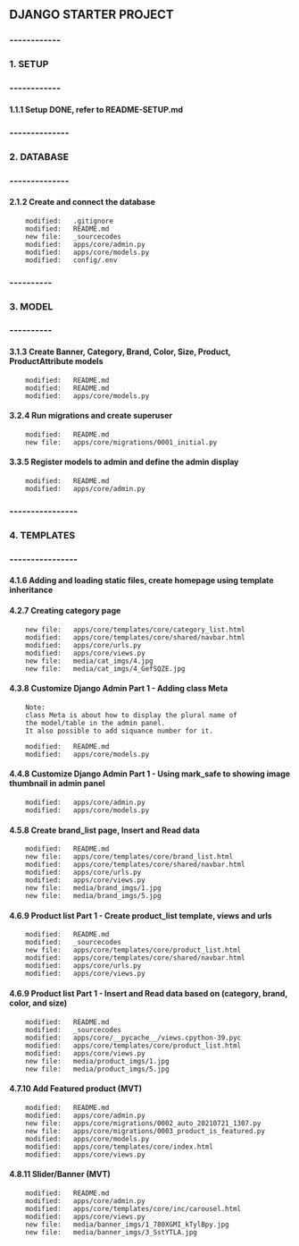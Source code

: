 ## DJANGO STARTER PROJECT

### ------------
### 1. SETUP
### ------------


#### 1.1.1 Setup DONE, refer to README-SETUP.md


### --------------
### 2. DATABASE
### --------------


#### 2.1.2 Create and connect the database

        modified:   .gitignore
        modified:   README.md
        new file:   _sourcecodes
        modified:   apps/core/admin.py
        modified:   apps/core/models.py
        modified:   config/.env


### ----------
### 3. MODEL
### ----------


#### 3.1.3 Create Banner, Category, Brand, Color, Size, Product, ProductAttribute models

        modified:   README.md
        modified:   README.md
        modified:   apps/core/models.py


#### 3.2.4 Run migrations and create superuser

        modified:   README.md
        new file:   apps/core/migrations/0001_initial.py


#### 3.3.5 Register models to admin and define the admin display

        modified:   README.md
        modified:   apps/core/admin.py

### ----------------
### 4. TEMPLATES
### ----------------


#### 4.1.6 Adding and loading static files, create homepage using template inheritance


#### 4.2.7 Creating category page

        new file:   apps/core/templates/core/category_list.html
        modified:   apps/core/templates/core/shared/navbar.html
        modified:   apps/core/urls.py
        modified:   apps/core/views.py
        new file:   media/cat_imgs/4.jpg
        new file:   media/cat_imgs/4_GefSQZE.jpg


#### 4.3.8 Customize Django Admin Part 1 - Adding class Meta

        Note:
        class Meta is about how to display the plural name of
        the model/table in the admin panel.
        It also possible to add siquance number for it. 

        modified:   README.md
        modified:   apps/core/models.py


#### 4.4.8 Customize Django Admin Part 1 - Using mark_safe to showing image thumbnail in admin panel

        modified:   apps/core/admin.py
        modified:   apps/core/models.py


#### 4.5.8 Create brand_list page, Insert and Read data

        modified:   README.md
        new file:   apps/core/templates/core/brand_list.html
        modified:   apps/core/templates/core/shared/navbar.html
        modified:   apps/core/urls.py
        modified:   apps/core/views.py
        new file:   media/brand_imgs/1.jpg
        new file:   media/brand_imgs/5.jpg


#### 4.6.9 Product list Part 1 - Create product_list template, views and urls

        modified:   README.md
        modified:   _sourcecodes
        new file:   apps/core/templates/core/product_list.html
        modified:   apps/core/templates/core/shared/navbar.html
        modified:   apps/core/urls.py
        modified:   apps/core/views.py

#### 4.6.9 Product list Part 1 - Insert and Read data based on (category, brand, color, and size)

        modified:   README.md
        modified:   _sourcecodes
        modified:   apps/core/__pycache__/views.cpython-39.pyc
        modified:   apps/core/templates/core/product_list.html
        modified:   apps/core/views.py
        new file:   media/product_imgs/1.jpg
        new file:   media/product_imgs/5.jpg


#### 4.7.10 Add Featured product (MVT)

        modified:   README.md
        modified:   apps/core/admin.py
        new file:   apps/core/migrations/0002_auto_20210721_1307.py
        new file:   apps/core/migrations/0003_product_is_featured.py
        modified:   apps/core/models.py
        modified:   apps/core/templates/core/index.html
        modified:   apps/core/views.py


#### 4.8.11 Slider/Banner (MVT)

        modified:   README.md
        modified:   apps/core/admin.py
        modified:   apps/core/templates/core/inc/carousel.html
        modified:   apps/core/views.py
        new file:   media/banner_imgs/1_780XGMI_kTylBpy.jpg
        new file:   media/banner_imgs/3_SstYTLA.jpg


























